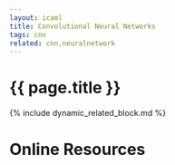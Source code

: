 ```yaml
---
layout: icaml
title: Convolutional Neural Networks
tags: cnn
related: cnn,neuralnetwork
---
```

# {{ page.title }}

{% include dynamic_related_block.md %}


# Online Resources